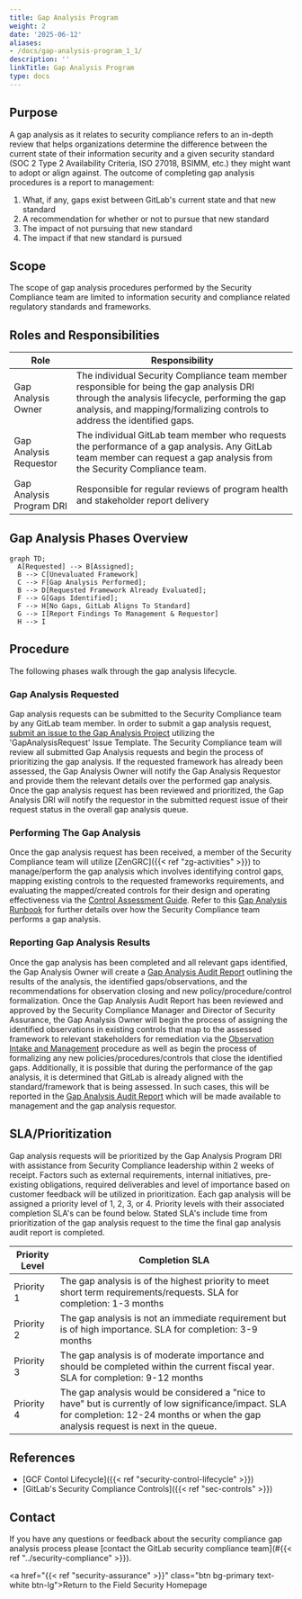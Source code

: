 ```yaml
---
title: Gap Analysis Program
weight: 2
date: '2025-06-12'
aliases:
- /docs/gap-analysis-program_1_1/
description: ''
linkTitle: Gap Analysis Program
type: docs
---
```


## Purpose

A gap analysis as it relates to security compliance refers to an in-depth review that helps organizations determine the difference between the current state of their information security and a given security standard (SOC 2 Type 2 Availability Criteria, ISO 27018, BSIMM, etc.) they might want to adopt or align against. The outcome of completing gap analysis procedures is a report to management:

1. What, if any, gaps exist between GitLab's current state and that new standard
1. A recommendation for whether or not to pursue that new standard
1. The impact of not pursuing that new standard
1. The impact if that new standard is pursued

## Scope

The scope of gap analysis procedures performed by the Security Compliance team are limited to information security and compliance related regulatory standards and frameworks.

## Roles and Responsibilities

| Role | Responsibility|
| ---- | ------ |
| Gap Analysis Owner | The individual Security Compliance team member responsible for being the gap analysis DRI through the analysis lifecycle, performing the gap analysis, and mapping/formalizing controls to address the identified gaps. |
| Gap Analysis Requestor | The individual GitLab team member who requests the performance of a gap analysis. Any GitLab team member can request a gap analysis from the Security Compliance team. |
| Gap Analysis Program DRI | Responsible for regular reviews of program health and stakeholder report delivery |

## Gap Analysis Phases Overview

```mermaid
graph TD;
  A[Requested] --> B[Assigned];
  B --> C[Unevaluated Framework]
  C --> F[Gap Analysis Performed];
  B --> D[Requested Framework Already Evaluated];
  F --> G[Gaps Identified];
  F --> H[No Gaps, GitLab Aligns To Standard]
  G --> I[Report Findings To Management & Requestor]
  H --> I
```

## Procedure

The following phases walk through the gap analysis lifecycle.

### Gap Analysis Requested

Gap analysis requests can be submitted to the Security Compliance team by any GitLab team member. In order to submit a gap analysis request, [submit an issue to the Gap Analysis Project](https://gitlab.com/gitlab-com/gl-security/security-assurance/team-commercial-compliance/gap-analysis/-/issues/new?issuable_template=GapAnalysisRequest) utilizing the 'GapAnalysisRequest' Issue Template. The Security Compliance team will review all submitted Gap Analysis requests and begin the process of prioritizing the gap analysis. If the requested framework has already been assessed, the Gap Analysis Owner will notify the Gap Analysis Requestor and provide them the relevant details over the performed gap analysis. Once the gap analysis request has been reviewed and prioritized, the Gap Analysis DRI will notify the requestor in the submitted request issue of their request status in the overall gap analysis queue.

### Performing The Gap Analysis

Once the gap analysis request has been received, a member of the Security Compliance team will utilize [ZenGRC]({{< ref "zg-activities" >}}) to manage/perform the gap analysis which involves identifying control gaps, mapping existing controls to the requested frameworks requirements, and evaluating the mapped/created controls for their design and operating effectiveness via the [Control Assessment Guide](https://gitlab.com/gitlab-com/gl-security/security-assurance/security-compliance-commercial-and-dedicated/gcf/-/blob/main/runbooks/assessment_testing_manual.md). Refer to this [Gap Analysis Runbook](https://gitlab.com/gitlab-com/gl-security/security-assurance/team-commercial-compliance/gap-analysis/-/blob/main/runbooks/Gap_Assessment_Manual.md) for further details over how the Security Compliance team performs a gap analysis.

### Reporting Gap Analysis Results

Once the gap analysis has been completed and all relevant gaps identified, the Gap Analysis Owner will create a [Gap Analysis Audit Report](https://docs.google.com/presentation/d/1XB8cVvE7weZZuXSaXuX-dlcsyd0bRnI10pG1m7WJEJY/edit#slide=id.p1) outlining the results of the analysis, the identified gaps/observations, and the recommendations for observation closing and new policy/procedure/control formalization. Once the Gap Analysis Audit Report has been reviewed and approved by the Security Compliance Manager and Director of Security Assurance, the Gap Analysis Owner will begin the process of assigning the identified observations in existing controls that map to the assessed framework to relevant stakeholders for remediation via the [Observation Intake and Management](https://gitlab.com/gitlab-com/gl-security/security-assurance/security-compliance-commercial-and-dedicated/observation-management/-/blob/master/runbooks/1_Observation%20Intake%20and%20Management.md) procedure as well as begin the process of formalizing any new policies/procedures/controls that close the identified gaps. Additionally, it is possible that during the performance of the gap analysis, it is determined that GitLab is already aligned with the standard/framework that is being assessed. In such cases, this will be reported in the [Gap Analysis Audit Report](https://docs.google.com/presentation/d/1XB8cVvE7weZZuXSaXuX-dlcsyd0bRnI10pG1m7WJEJY/edit#slide=id.p1) which will be made available to management and the gap analysis requestor.

## SLA/Prioritization

Gap analysis requests will be prioritized by the Gap Analysis Program DRI with assistance from Security Compliance leadership within 2 weeks of receipt. Factors such as external requirements, internal initiatives, pre-existing obligations, required deliverables and level of importance based on customer feedback will be utilized in prioritization. Each gap analysis will be assigned a priority level of 1, 2, 3, or 4. Priority levels with their associated completion SLA's can be found below. Stated SLA's include time from prioritization of the gap analysis request to the time the final gap analysis audit report is completed.

| Priority Level | Completion SLA|
| ---- | ------ |
| Priority 1 | The gap analysis is of the highest priority to meet short term requirements/requests. SLA for completion: 1-3 months|
| Priority 2 | The gap analysis is not an immediate requirement but is of high importance. SLA for completion: 3-9 months |
| Priority 3 | The gap analysis is of moderate importance and should be completed within the current fiscal year. SLA for completion: 9-12 months|
| Priority 4 | The gap analysis would be considered a "nice to have" but is currently of low significance/impact. SLA for completion: 12-24 months or when the gap analysis request is next in the queue. |

## References

- [GCF Contol Lifecycle]({{< ref "security-control-lifecycle" >}})
- [GitLab's Security Compliance Controls]({{< ref "sec-controls" >}})

## Contact

If you have any questions or feedback about the security compliance gap analysis process please [contact the GitLab security compliance team](#{{< ref "../security-compliance" >}}).

<a href="{{< ref "security-assurance" >}}" class="btn bg-primary text-white btn-lg">Return to the Field Security Homepage</a>
